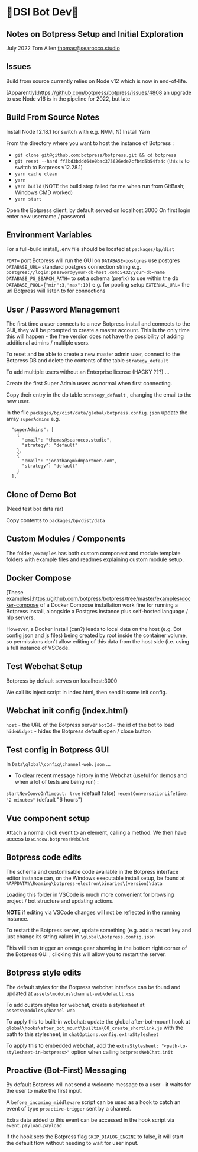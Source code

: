 # 🤖DSI Bot Dev🤖

## Notes on Botpress Setup and Initial Exploration

July 2022
Tom Allen
<thomas@searocco.studio>

[Latest Developer Guide]:botpress-docs.s3-website-us-east-1.amazonaws.com/versions/

[SDK Reference]:botpress.com/reference/

## Issues

Build from source currently relies on Node v12 which is now in end-of-life.

[Apparently]:https://github.com/botpress/botpress/issues/4808 an upgrade to use Node v16 is in the pipeline for 2022, but late

## Build From Source Notes

Install Node 12.18.1 (or switch with e.g. NVM, N)
Install Yarn

From the directory where you want to host the instance of Botpress :

 - `git clone git@github.com:botpress/botpress.git && cd botpress`
 - `git reset --hard ff3bd3bddd64e0bac375626ede7cfb4d5b54fa4c` (this is to switch to Botpress v12.28.1)
 - `yarn cache clean`
 - `yarn`
 - `yarn build` (NOTE the build step failed for me when run from GitBash; Windows CMD worked)
 - `yarn start`
 
 Open the Botpress client, by default served on localhost:3000
 On first login enter new username / password
 
## Environment Variables

For a full-build install, .env file should be located at `packages/bp/dist`

`PORT=` port Botpress will run the GUI on
`DATABASE=postgres` use postgres
`DATABASE_URL=` standard postgres connection string e.g. `postgres://login:password@your-db-host.com:5432/your-db-name`
`DATABASE_PG_SEARCH_PATH=` to set a schema (prefix) to use within the db
`DATABASE_POOL={"min":3,"max":10}` e.g. for pooling setup
`EXTERNAL_URL=` the url Botpress will listen to for connections

## User / Password Management

The first time a user connects to a new Botpress install and connects to the GUI, they will be prompted to create a master account. This is the only time this will happen - the free version does not have the possibility of adding additional admins / multiple users.

To reset and be able to create a new master admin user, connect to the Botpress DB and delete the contents of the table `strategy_default`

To add multiple users without an Enterprise license (HACKY ???) ...

Create the first Super Admin users as normal when first connecting.

Copy their entry in the db table `strategy_default` , changing the email to the new user.

In the file `packages/bp/dist/data/global/botpress.config.json` update the array `superAdmins` e.g.

```
  "superAdmins": [
    {
      "email": "thomas@searocco.studio",
      "strategy": "default"
    },
    {
      "email": "jonathan@mkdmpartner.com",
      "strategy": "default"
    }
  ],
```
 
## Clone of Demo Bot

(Need test bot data rar)

Copy contents to `packages/bp/dist/data`

## Custom Modules / Components

The folder `/examples` has both custom component and module template folders with example files and readmes explaining custom module setup.

## Docker Compose 

[These examples]:https://github.com/botpress/botpress/tree/master/examples/docker-compose of a Docker Compose installation work fine for running a Botpress install, alongside a Postgres instance plus self-hosted language / nlp servers.

However, a Docker install (can?) leads to local data on the host (e.g. Bot config json and js files) being created by root inside the container volume, so permissions don't allow editing of this data from the host side (i.e. using a full instance of VSCode.

## Test Webchat Setup

Botpress by default serves on localhost:3000

We call its inject script in index.html, then send it some init config.

## Webchat init config (index.html)

`host` - the URL of the Botpress server
`botId` - the id of the bot to load
`hideWidget` - hides the Botpress default open / close button

## Test config in Botpress GUI

In `Data\global\config\channel-web.json` ...

- To clear recent message history in the Webchat (useful for demos and when a lot of tests are being run) :

`startNewConvoOnTimeout: true` (default false)
`recentConversationLifetime: "2 minutes"` (default "6 hours")

## Vue component setup

Attach a normal click event to an element, calling a method.
We then have access to `window.botpressWebChat`

## Botpress code edits

The schema and customisable code available in the Botpress interface editor instance can, on the Windows executable install setup, be found at `%APPDATA%\Roaming\botpress-electron\binaries\(version)\data`

Loading this folder in VSCode is much more convenient for browsing project / bot structure and updating actions.

**NOTE** if editing via VSCode changes will not be reflected in the running instance.

To restart the Botpress server, update something (e.g. add a restart key and just change its string value) in `\global\botpress.config.json`

This will then trigger an orange gear showing in the bottom right corner of the Botpress GUI ; clicking this will allow you to restart the server.

## Botpress style edits

The default styles for the Botpress webchat interface can be found and updated at `assets\modules\channel-web\default.css`

To add custom styles for webchat, create a stylesheet at `assets\modules\channel-web`

To apply this to built-in webchat: update the global after-bot-mount hook at `global\hooks\after_bot_mount\builtin\00_create_shortlink.js` with the path to this stylesheet, in `chatOptions.config.extraStylesheet`

To apply this to embedded webchat, add the `extraStylesheet: "<path-to-stylesheet-in-botpress>"` option when calling `botpressWebChat.init`

## Proactive (Bot-First) Messaging

By default Botpress will not send a welcome message to a user - it waits for the user to make the first input.

A `before_incoming_middleware` script can be used as a hook to catch an event of type `proactive-trigger` sent by a channel.

Extra data added to this event can be accessed in the hook script via `event.payload.payload`

If the hook sets the Botpress flag `SKIP_DIALOG_ENGINE` to false, it will start the default flow without needing to wait for user input.